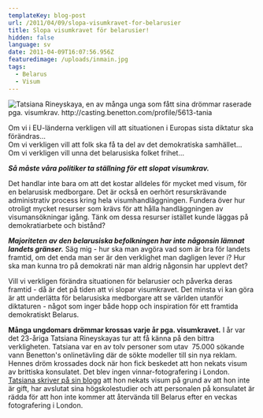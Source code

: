 ```yaml
---
templateKey: blog-post
url: /2011/04/09/slopa-visumkravet-for-belarusier
title: Slopa visumkravet för belarusier!
hidden: false
language: sv
date: 2011-04-09T16:07:56.956Z
featuredimage: /uploads/inmain.jpg
tags:
  - Belarus
  - Visum
---
```

![](/uploads/inmain.jpg "Tatsiana Rineyskaya, en av många unga som fått sina drömmar raserade pga. visumkrav. http://casting.benetton.com/profile/5613-tania")

Om vi i EU-länderna verkligen vill att situationen i Europas sista diktatur ska förändras...\
Om vi verkligen vill att folk ska få ta del av det demokratiska samhället...\
Om vi verkligen vill unna det belarusiska folket frihet...

_**Så måste våra politiker ta ställning för ett slopat visumkrav.**_



Det handlar inte bara om att det kostar alldeles för mycket med visum, för en belarusisk medborgare. Det är också en oerhört resurskrävande administrativ process kring hela visumhandläggningen. Fundera över hur otroligt mycket resurser som krävs för att hålla handläggningen av visumansökningar igång. Tänk om dessa resurser istället kunde läggas på demokratiarbete och bistånd?



_**Majoriteten av den belarusiska befolkningen har inte någonsin lämnat landets gränser.**_ Säg mig - hur ska man avgöra vad som är bra för landets framtid, om det enda man ser är den verklighet man dagligen lever i? Hur ska man kunna tro på demokrati när man aldrig någonsin har upplevt det?



Vill vi verkligen förändra situationen för belarusier och påverka deras framtid - då är det på tiden att vi slopar visumkravet. Det minsta vi kan göra är att underlätta för belarusiska medborgare att se världen utanför diktaturen - något som inger både hopp och inspiration för ett framtida demokratiskt Belarus.



**Många ungdomars drömmar krossas varje år pga. visumkravet.** I år var det 23-åriga Tatsiana Rineyskayas tur att få känna på den bittra verkligheten. Tatsiana var en av tolv personer som utav  75.000 sökande vann Benetton's onlinetävling där de sökte modeller till sin nya reklam. Hennes dröm krossades dock när hon fick beskedet att hon nekats visum av brittiska konsulatet. Det blev ingen vinnar-fotografering i London. [Tatsiana skriver på sin blogg](http://rineyskaya.livejournal.com/) att hon nekats visum på grund av att hon inte är gift, har avslutat sina högskolestudier och att personalen på konsulatet är rädda för att hon inte kommer att återvända till Belarus efter en veckas fotografering i London.
